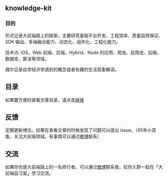 ## **knowledge-kit**



### 目的

形式记录大前端路上的探索，主要研究基础平台开发、工程效率、质量监控保证、SDK 输出、多端融合能力、动态化、组件化、工程化能力。

技术点: iOS、Web 前端、后端、Hybrid、Node 的应用、爬虫、反爬虫、后端、数据库、算法等领域。

偶尔记录自学经济学遇到的概念或者有趣的生活现象解读。



## 目录

如果要方便的查看文章目录，请点击[链接](https://github.com/FantasticLBP/knowledge-kit/blob/master/SUMMARY.md)



## 反馈

定期更新博文。如果在查看文章的时候发现了问题可以提出 issue。（95年小双鱼，关注大前端领域，有事情可以通过[微博](http://weibo.com/u/3194053975)联系）




## 交流

如果你也是大前端路上的一名修行者，可以通过[微博](http://weibo.com/u/3194053975)联系我，拉你入群一起在「大前端自习室」学习交流。
